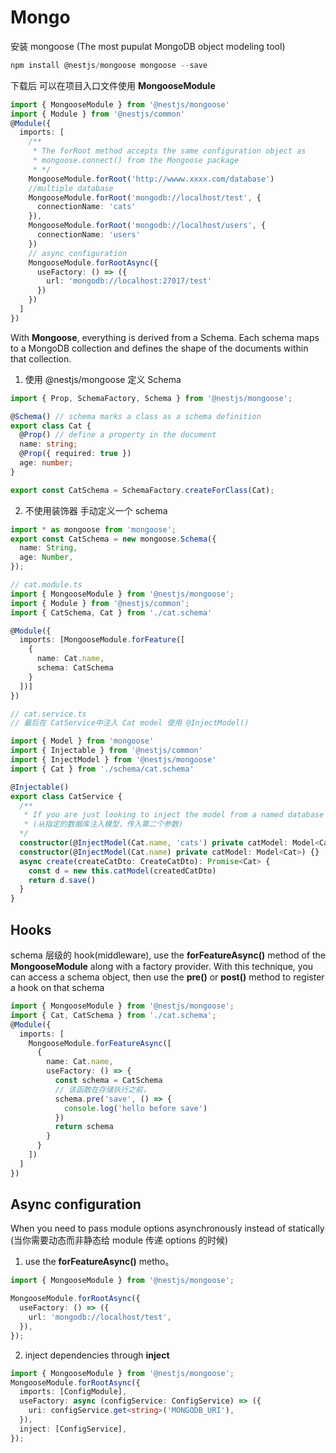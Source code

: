 # Mongo

安装 mongoose (The most pupulat MongoDB object modeling tool)

```js
npm install @nestjs/mongoose mongoose --save
```

下载后 可以在项目入口文件使用 **MongooseModule**

```ts
import { MongooseModule } from '@nestjs/mongoose'
import { Module } from '@nestjs/common'
@Module({
  imports: [
    /**
     * The forRoot method accepts the same configuration object as
     * mongoose.connect() from the Mongoose package
     * */
    MongooseModule.forRoot('http://wwww.xxxx.com/database')
    //multiple database
    MongooseModule.forRoot('mongodb://localhost/test', {
      connectionName: 'cats'
    }),
    MongooseModule.forRoot('mongodb://localhost/users', {
      connectionName: 'users'
    })
    // async configuration
    MongooseModule.forRootAsync({
      useFactory: () => ({
        url: 'mongodb://localhost:27017/test'
      })
    })
  ]
})
```

With **Mongoose**, everything is derived from a Schema. Each schema maps to a MongoDB collection and defines
the shape of the documents within that collection.

1. 使用 @nestjs/mongoose 定义 Schema

```ts
import { Prop, SchemaFactory, Schema } from '@nestjs/mongoose';

@Schema() // schema marks a class as a schema definition
export class Cat {
  @Prop() // define a property in the document
  name: string;
  @Prop({ required: true })
  age: number;
}

export const CatSchema = SchemaFactory.createForClass(Cat);
```

2. 不使用装饰器 手动定义一个 schema

```ts
import * as mongoose from 'mongoose';
export const CatSchema = new mongoose.Schema({
  name: String,
  age: Number,
});
```

```ts
// cat.module.ts
import { MongooseModule } from '@nestjs/mongoose';
import { Module } from '@nestjs/common';
import { CatSchema, Cat } from './cat.schema'

@Module({
  imports: [MongooseModule.forFeature([
    {
      name: Cat.name,
      schema: CatSchema
    }
  ])]
})

// cat.service.ts
// 最后在 CatService中注入 Cat model 使用 @InjectModel()

import { Model } from 'mongoose'
import { Injectable } from '@nestjs/common'
import { InjectModel } from '@nestjs/mongoose'
import { Cat } from './schema/cat.schema'

@Injectable()
export class CatService {
  /**
   * If you are just looking to inject the model from a named database
   * (从指定的数据库注入模型，传入第二个参数)
  */
  constructor(@InjectModel(Cat.name, 'cats') private catModel: Model<Cat>){}
  constructor(@InjectModel(Cat.name) private catModel: Model<Cat>) {}
  async create(createCatDto: CreateCatDto): Promise<Cat> {
    const d = new this.catModel(createdCatDto)
    return d.save()
  }
}
```

## Hooks

schema 层级的 hook(middleware), use the **forFeatureAsync()** method of the **MongooseModule** along
with a factory provider. With this technique, you can access a schema object, then use the **pre()**
or **post()** method to register a hook on that schema

```ts
import { MongooseModule } from '@nestjs/mongoose';
import { Cat, CatSchema } from './cat.schema';
@Module({
  imports: [
    MongooseModule.forFeatureAsync([
      {
        name: Cat.name,
        useFactory: () => {
          const schema = CatSchema
          // 该函数在存储执行之前，
          schema.pre('save', () => {
            console.log('hello before save')
          })
          return schema
        }
      }
    ])
  ]
})
```

## Async configuration

When you need to pass module options asynchronously instead of statically (当你需要动态而非静态给 module 传递 options 的时候)

1. use the **forFeatureAsync()** metho。

```ts
import { MongooseModule } from '@nestjs/mongoose';

MongooseModule.forRootAsync({
  useFactory: () => ({
    url: 'mongodb://localhost/test',
  }),
});
```

2. inject dependencies through **inject**

```ts
import { MongooseModule } from '@nestjs/mongoose';
MongooseModule.forRootAsync({
  imports: [ConfigModule],
  useFactory: async (configService: ConfigService) => ({
    uri: configService.get<string>('MONGODB_URI'),
  }),
  inject: [ConfigService],
});
```
